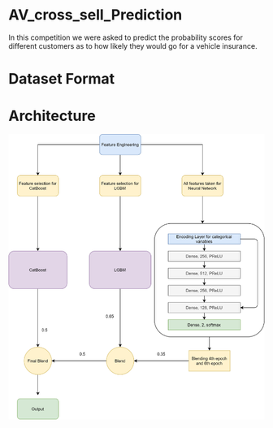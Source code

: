 # AV_cross_sell_Prediction

In this competition we were asked to predict the probability scores for different customers as to how likely they would go for a vehicle insurance.

# Dataset Format

# Architecture
![Architecture](/AV_architecture.jpg)
